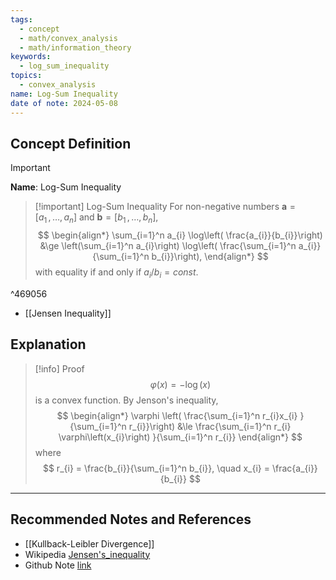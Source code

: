 ```yaml
---
tags:
  - concept
  - math/convex_analysis
  - math/information_theory
keywords:
  - log_sum_inequality
topics:
  - convex_analysis
name: Log-Sum Inequality
date of note: 2024-05-08
---
```


## Concept Definition

>[!important]
>**Name**:  Log-Sum Inequality


>[!important] Log-Sum Inequality
>For non-negative numbers $\boldsymbol{a} = [a_{1} \,{,}\ldots{,}\, a_{n}]$ and $\boldsymbol{b} = [b_{1} \,{,}\ldots{,}\, b_{n}]$, 
>$$
>\begin{align*}
>\sum_{i=1}^n a_{i} \log\left( \frac{a_{i}}{b_{i}}\right) &\ge  \left(\sum_{i=1}^n a_{i}\right) \log\left( \frac{\sum_{i=1}^n a_{i}}{\sum_{i=1}^n b_{i}}\right),
\end{align*}
>$$
>with equality if and only if $a_{i} / b_{i} = const$.

^469056

- [[Jensen Inequality]]


## Explanation

>[!info] Proof
>$$
>\varphi(x) = -\log(x)
>$$
>is a convex function. By Jenson's inequality, 
>$$
>\begin{align*}
>\varphi \left( \frac{\sum_{i=1}^n r_{i}x_{i} }{\sum_{i=1}^n r_{i}}\right) &\le  \frac{\sum_{i=1}^n r_{i} \varphi\left(x_{i}\right)   }{\sum_{i=1}^n r_{i}}
\end{align*}
>$$
>where 
>$$
>r_{i} = \frac{b_{i}}{\sum_{i=1}^n b_{i}}, \quad x_{i} = \frac{a_{i}}{b_{i}}
>$$




-----------
##  Recommended Notes and References


- [[Kullback-Leibler Divergence]]
- Wikipedia [Jensen's_inequality](https://en.wikipedia.org/wiki/Jensen%27s_inequality)
- Github Note [link](https://github.com/TianpeiLuke/SelfStudyNotes/tree/master/self-study/probability_and_measure_theory)